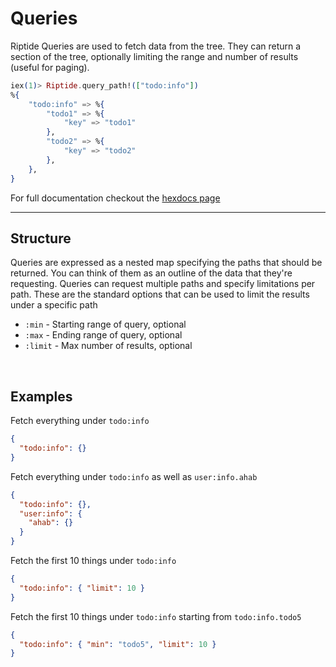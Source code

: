 # Queries

Riptide Queries are used to fetch data from the tree. They can return a section of the tree, optionally limiting the range and number of results (useful for paging).

```elixir
iex(1)> Riptide.query_path!(["todo:info"])
%{
    "todo:info" => %{
        "todo1" => %{
            "key" => "todo1"
        },
        "todo2" => %{
            "key" => "todo2"
        },
    },
}

```

For full documentation checkout the [hexdocs page](https://hexdocs.pm/riptide/Riptide)

---

## Structure

Queries are expressed as a nested map specifying the paths that should be returned. You can think of them as an outline of the data that they're requesting. Queries can request multiple paths and specify limitations per path. These are the standard options that can be used to limit the results under a specific path

- `:min` - Starting range of query, optional
- `:max` - Ending range of query, optional
- `:limit` - Max number of results, optional

&nbsp;

## Examples

Fetch everything under `todo:info`

```json
{
  "todo:info": {}
}
```

Fetch everything under `todo:info` as well as `user:info.ahab`

```json
{
  "todo:info": {},
  "user:info": {
    "ahab": {}
  }
}
```

Fetch the first 10 things under `todo:info`

```json
{
  "todo:info": { "limit": 10 }
}
```

Fetch the first 10 things under `todo:info` starting from `todo:info.todo5`

```json
{
  "todo:info": { "min": "todo5", "limit": 10 }
}
```
